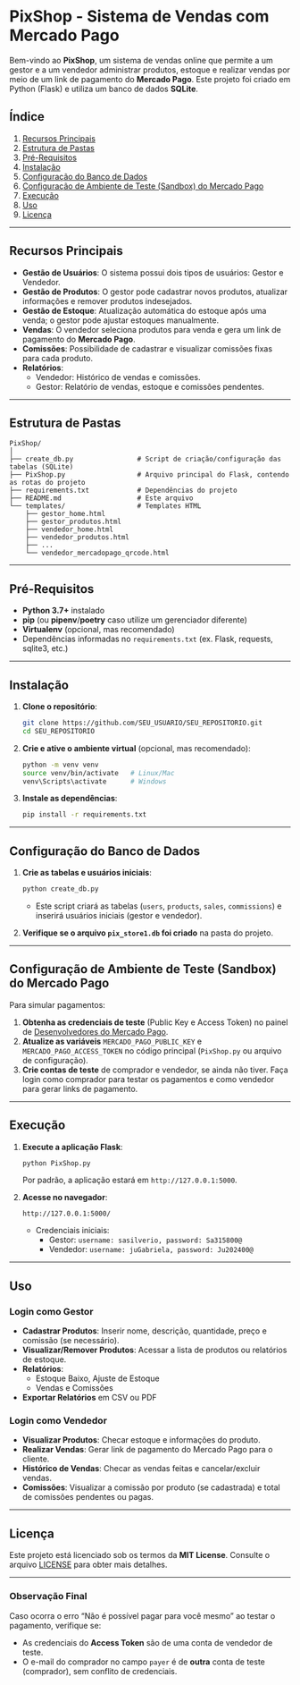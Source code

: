 # PixShop - Sistema de Vendas com Mercado Pago

Bem-vindo ao **PixShop**, um sistema de vendas online que permite a um gestor e a um vendedor administrar produtos, estoque e realizar vendas por meio de um link de pagamento do **Mercado Pago**. Este projeto foi criado em Python (Flask) e utiliza um banco de dados **SQLite**.

## Índice
1. [Recursos Principais](#recursos-principais)
2. [Estrutura de Pastas](#estrutura-de-pastas)
3. [Pré-Requisitos](#pré-requisitos)
4. [Instalação](#instalação)
5. [Configuração do Banco de Dados](#configuração-do-banco-de-dados)
6. [Configuração de Ambiente de Teste (Sandbox) do Mercado Pago](#configuração-de-ambiente-de-teste-sandbox-do-mercado-pago)
7. [Execução](#execução)
8. [Uso](#uso)
9. [Licença](#licença)

---

## Recursos Principais

- **Gestão de Usuários**: O sistema possui dois tipos de usuários: Gestor e Vendedor.
- **Gestão de Produtos**: O gestor pode cadastrar novos produtos, atualizar informações e remover produtos indesejados.
- **Gestão de Estoque**: Atualização automática do estoque após uma venda; o gestor pode ajustar estoques manualmente.
- **Vendas**: O vendedor seleciona produtos para venda e gera um link de pagamento do **Mercado Pago**.
- **Comissões**: Possibilidade de cadastrar e visualizar comissões fixas para cada produto.
- **Relatórios**:
  - Vendedor: Histórico de vendas e comissões.
  - Gestor: Relatório de vendas, estoque e comissões pendentes.

---

## Estrutura de Pastas

```
PixShop/
│
├── create_db.py                # Script de criação/configuração das tabelas (SQLite)
├── PixShop.py                  # Arquivo principal do Flask, contendo as rotas do projeto
├── requirements.txt            # Dependências do projeto
├── README.md                   # Este arquivo
└── templates/                  # Templates HTML
    ├── gestor_home.html
    ├── gestor_produtos.html
    ├── vendedor_home.html
    ├── vendedor_produtos.html
    ├── ...
    └── vendedor_mercadopago_qrcode.html
```

---

## Pré-Requisitos

- **Python 3.7+** instalado
- **pip** (ou **pipenv**/**poetry** caso utilize um gerenciador diferente)
- **Virtualenv** (opcional, mas recomendado)
- Dependências informadas no `requirements.txt` (ex. Flask, requests, sqlite3, etc.)

---

## Instalação

1. **Clone o repositório**:
   ```bash
   git clone https://github.com/SEU_USUARIO/SEU_REPOSITORIO.git
   cd SEU_REPOSITORIO
   ```

2. **Crie e ative o ambiente virtual** (opcional, mas recomendado):
   ```bash
   python -m venv venv
   source venv/bin/activate   # Linux/Mac
   venv\Scripts\activate      # Windows
   ```

3. **Instale as dependências**:
   ```bash
   pip install -r requirements.txt
   ```

---

## Configuração do Banco de Dados

1. **Crie as tabelas e usuários iniciais**:
   ```bash
   python create_db.py
   ```
   - Este script criará as tabelas (`users`, `products`, `sales`, `commissions`) e inserirá usuários iniciais (gestor e vendedor).

2. **Verifique se o arquivo `pix_store1.db` foi criado** na pasta do projeto.

---

## Configuração de Ambiente de Teste (Sandbox) do Mercado Pago

Para simular pagamentos:
1. **Obtenha as credenciais de teste** (Public Key e Access Token) no painel de [Desenvolvedores do Mercado Pago](https://www.mercadopago.com.br/developers/pt/guides/testing/sandbox).
2. **Atualize as variáveis** `MERCADO_PAGO_PUBLIC_KEY` e `MERCADO_PAGO_ACCESS_TOKEN` no código principal (`PixShop.py` ou arquivo de configuração).
3. **Crie contas de teste** de comprador e vendedor, se ainda não tiver. Faça login como comprador para testar os pagamentos e como vendedor para gerar links de pagamento.

---

## Execução

1. **Execute a aplicação Flask**:
   ```bash
   python PixShop.py
   ```
   Por padrão, a aplicação estará em `http://127.0.0.1:5000`.

2. **Acesse no navegador**:
   ```
   http://127.0.0.1:5000/
   ```
   - Credenciais iniciais:
     - Gestor: `username: sasilverio, password: Sa315800@`
     - Vendedor: `username: juGabriela, password: Ju202400@`

---

## Uso

### Login como Gestor
- **Cadastrar Produtos**: Inserir nome, descrição, quantidade, preço e comissão (se necessário).
- **Visualizar/Remover Produtos**: Acessar a lista de produtos ou relatórios de estoque.
- **Relatórios**:
  - Estoque Baixo, Ajuste de Estoque
  - Vendas e Comissões
- **Exportar Relatórios** em CSV ou PDF

### Login como Vendedor
- **Visualizar Produtos**: Checar estoque e informações do produto.
- **Realizar Vendas**: Gerar link de pagamento do Mercado Pago para o cliente.
- **Histórico de Vendas**: Checar as vendas feitas e cancelar/excluir vendas.
- **Comissões**: Visualizar a comissão por produto (se cadastrada) e total de comissões pendentes ou pagas.

---

## Licença

Este projeto está licenciado sob os termos da **MIT License**. Consulte o arquivo [LICENSE](LICENSE) para obter mais detalhes.

---

### Observação Final
Caso ocorra o erro “Não é possível pagar para você mesmo” ao testar o pagamento, verifique se:
- As credenciais do **Access Token** são de uma conta de vendedor de teste.
- O e-mail do comprador no campo `payer` é de **outra** conta de teste (comprador), sem conflito de credenciais.
